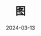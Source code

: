 ---
title: "图"
date: 2024-03-13
description: ""
cover: https://github.com/Gjt-9520/Resource/blob/main/Aimage-135/Aimage54.jpg?raw=true
tags: ["数据结构"]
category: "学习笔记"
updated: 2024-03-13
---